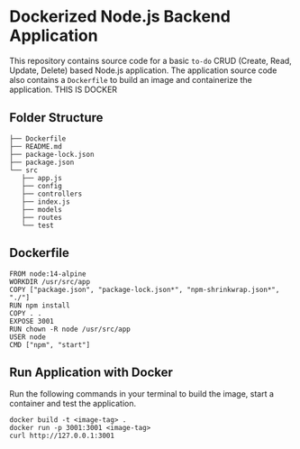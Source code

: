 # Dockerized Node.js Backend Application
This repository contains source code for a basic `to-do` CRUD (Create, Read, Update, Delete) based Node.js application. The application source code also contains a `Dockerfile` to build an image and containerize the application.
THIS IS DOCKER
## Folder Structure
```
├── Dockerfile
├── README.md
├── package-lock.json
├── package.json
└── src
   ├── app.js
   ├── config
   ├── controllers
   ├── index.js
   ├── models
   ├── routes
   └── test
```

## Dockerfile
```
FROM node:14-alpine
WORKDIR /usr/src/app
COPY ["package.json", "package-lock.json*", "npm-shrinkwrap.json*", "./"]
RUN npm install 
COPY . .
EXPOSE 3001
RUN chown -R node /usr/src/app
USER node
CMD ["npm", "start"]
```

## Run Application with Docker
Run the following commands in your terminal to build the image, start a container and test the application.
```
docker build -t <image-tag> .
docker run -p 3001:3001 <image-tag>
curl http://127.0.0.1:3001
```